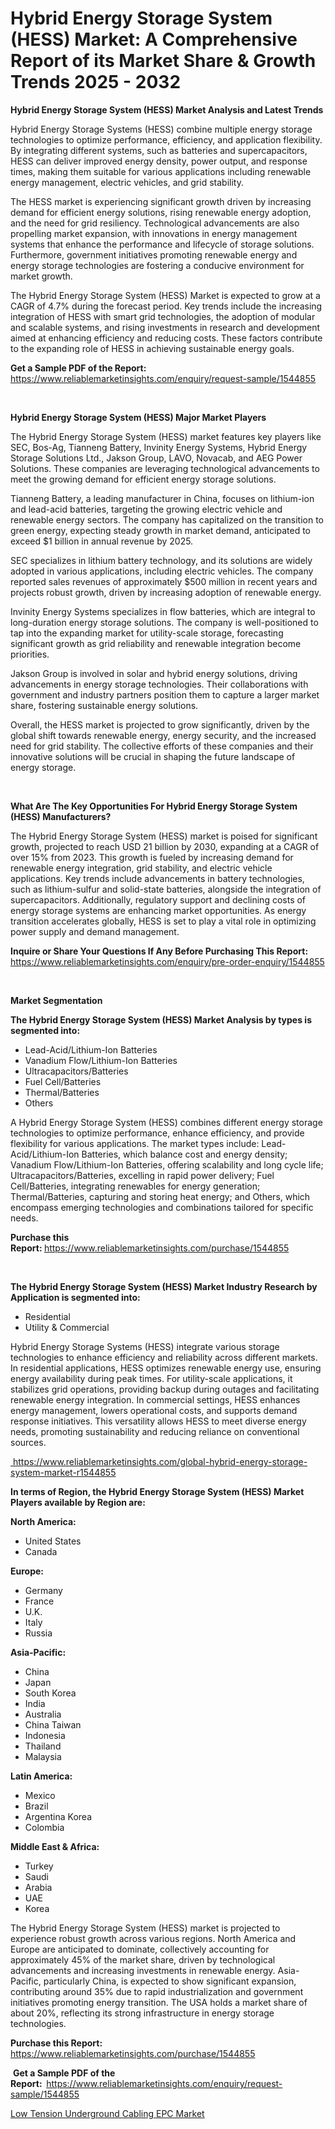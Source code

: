 <p><h1>Hybrid Energy Storage System (HESS) Market: A Comprehensive Report of its Market Share & Growth Trends 2025 - 2032</h1></p><p><strong>Hybrid Energy Storage System (HESS) Market Analysis and Latest Trends</strong></p>
<p><p>Hybrid Energy Storage Systems (HESS) combine multiple energy storage technologies to optimize performance, efficiency, and application flexibility. By integrating different systems, such as batteries and supercapacitors, HESS can deliver improved energy density, power output, and response times, making them suitable for various applications including renewable energy management, electric vehicles, and grid stability.</p><p>The HESS market is experiencing significant growth driven by increasing demand for efficient energy solutions, rising renewable energy adoption, and the need for grid resiliency. Technological advancements are also propelling market expansion, with innovations in energy management systems that enhance the performance and lifecycle of storage solutions. Furthermore, government initiatives promoting renewable energy and energy storage technologies are fostering a conducive environment for market growth.</p><p>The Hybrid Energy Storage System (HESS) Market is expected to grow at a CAGR of 4.7% during the forecast period. Key trends include the increasing integration of HESS with smart grid technologies, the adoption of modular and scalable systems, and rising investments in research and development aimed at enhancing efficiency and reducing costs. These factors contribute to the expanding role of HESS in achieving sustainable energy goals.</p></p>
<p><strong>Get a Sample PDF of the Report:&nbsp;</strong> <a href="https://www.reliablemarketinsights.com/enquiry/request-sample/1544855?utm_campaign=3517&utm_medium=2&utm_source=Github&utm_content=ia&utm_term=07042025&utm_id=hybrid-energy-storage-system-hess">https://www.reliablemarketinsights.com/enquiry/request-sample/1544855</a></p>
<p>&nbsp;</p>
<p><strong>Hybrid Energy Storage System (HESS) Major Market Players</strong></p>
<p><p>The Hybrid Energy Storage System (HESS) market features key players like SEC, Bos-Ag, Tianneng Battery, Invinity Energy Systems, Hybrid Energy Storage Solutions Ltd., Jakson Group, LAVO, Novacab, and AEG Power Solutions. These companies are leveraging technological advancements to meet the growing demand for efficient energy storage solutions.</p><p>Tianneng Battery, a leading manufacturer in China, focuses on lithium-ion and lead-acid batteries, targeting the growing electric vehicle and renewable energy sectors. The company has capitalized on the transition to green energy, expecting steady growth in market demand, anticipated to exceed $1 billion in annual revenue by 2025.</p><p>SEC specializes in lithium battery technology, and its solutions are widely adopted in various applications, including electric vehicles. The company reported sales revenues of approximately $500 million in recent years and projects robust growth, driven by increasing adoption of renewable energy.</p><p>Invinity Energy Systems specializes in flow batteries, which are integral to long-duration energy storage solutions. The company is well-positioned to tap into the expanding market for utility-scale storage, forecasting significant growth as grid reliability and renewable integration become priorities.</p><p>Jakson Group is involved in solar and hybrid energy solutions, driving advancements in energy storage technologies. Their collaborations with government and industry partners position them to capture a larger market share, fostering sustainable energy solutions.</p><p>Overall, the HESS market is projected to grow significantly, driven by the global shift towards renewable energy, energy security, and the increased need for grid stability. The collective efforts of these companies and their innovative solutions will be crucial in shaping the future landscape of energy storage.</p></p>
<p>&nbsp;</p>
<p><strong>What Are The Key Opportunities For Hybrid Energy Storage System (HESS) Manufacturers?</strong></p>
<p><p>The Hybrid Energy Storage System (HESS) market is poised for significant growth, projected to reach USD 21 billion by 2030, expanding at a CAGR of over 15% from 2023. This growth is fueled by increasing demand for renewable energy integration, grid stability, and electric vehicle applications. Key trends include advancements in battery technologies, such as lithium-sulfur and solid-state batteries, alongside the integration of supercapacitors. Additionally, regulatory support and declining costs of energy storage systems are enhancing market opportunities. As energy transition accelerates globally, HESS is set to play a vital role in optimizing power supply and demand management.</p></p>
<p><strong>Inquire or Share Your Questions If Any Before Purchasing This Report:</strong> <a href="https://www.reliablemarketinsights.com/enquiry/pre-order-enquiry/1544855?utm_campaign=3517&utm_medium=2&utm_source=Github&utm_content=ia&utm_term=07042025&utm_id=hybrid-energy-storage-system-hess">https://www.reliablemarketinsights.com/enquiry/pre-order-enquiry/1544855</a></p>
<p>&nbsp;</p>
<p><strong>Market Segmentation</strong></p>
<p><strong>The Hybrid Energy Storage System (HESS) Market Analysis by types is segmented into:</strong></p>
<p><ul><li>Lead-Acid/Lithium-Ion Batteries</li><li>Vanadium Flow/Lithium-Ion Batteries</li><li>Ultracapacitors/Batteries</li><li>Fuel Cell/Batteries</li><li>Thermal/Batteries</li><li>Others</li></ul></p>
<p><p>A Hybrid Energy Storage System (HESS) combines different energy storage technologies to optimize performance, enhance efficiency, and provide flexibility for various applications. The market types include: Lead-Acid/Lithium-Ion Batteries, which balance cost and energy density; Vanadium Flow/Lithium-Ion Batteries, offering scalability and long cycle life; Ultracapacitors/Batteries, excelling in rapid power delivery; Fuel Cell/Batteries, integrating renewables for energy generation; Thermal/Batteries, capturing and storing heat energy; and Others, which encompass emerging technologies and combinations tailored for specific needs.</p></p>
<p><strong>Purchase this Report:&nbsp;</strong><a href="https://www.reliablemarketinsights.com/purchase/1544855?utm_campaign=3517&utm_medium=2&utm_source=Github&utm_content=ia&utm_term=07042025&utm_id=hybrid-energy-storage-system-hess">https://www.reliablemarketinsights.com/purchase/1544855</a></p>
<p>&nbsp;</p>
<p><strong>The Hybrid Energy Storage System (HESS) Market Industry Research by Application is segmented into:</strong></p>
<p><ul><li>Residential</li><li>Utility & Commercial</li></ul></p>
<p><p>Hybrid Energy Storage Systems (HESS) integrate various storage technologies to enhance efficiency and reliability across different markets. In residential applications, HESS optimizes renewable energy use, ensuring energy availability during peak times. For utility-scale applications, it stabilizes grid operations, providing backup during outages and facilitating renewable energy integration. In commercial settings, HESS enhances energy management, lowers operational costs, and supports demand response initiatives. This versatility allows HESS to meet diverse energy needs, promoting sustainability and reducing reliance on conventional sources.</p></p>
<p><a href="https://www.reliablemarketinsights.com/global-hybrid-energy-storage-system-market-r1544855?utm_campaign=3517&utm_medium=2&utm_source=Github&utm_content=ia&utm_term=07042025&utm_id=hybrid-energy-storage-system-hess">&nbsp;https://www.reliablemarketinsights.com/global-hybrid-energy-storage-system-market-r1544855</a></p>
<p><strong>In terms of Region, the Hybrid Energy Storage System (HESS) Market Players available by Region are:</strong></p>
<p>
    <p> <strong> North America: </strong>
        <ul>
            <li>United States</li>
            <li>Canada</li>
        </ul>
        </p> 
    <p> <strong> Europe: </strong>
        <ul>
            <li>Germany</li>
            <li>France</li>
            <li>U.K.</li>
            <li>Italy</li>
            <li>Russia</li>
        </ul>
        </p> 
    <p> <strong> Asia-Pacific: </strong>
        <ul>
            <li>China</li>
            <li>Japan</li>
            <li>South Korea</li>
            <li>India</li>
            <li>Australia</li>
            <li>China Taiwan</li>
            <li>Indonesia</li>
            <li>Thailand</li>
            <li>Malaysia</li>
        </ul>
        </p> 
    <p> <strong> Latin America: </strong>
        <ul>
            <li>Mexico</li>
            <li>Brazil</li>
            <li>Argentina Korea</li>
            <li>Colombia</li>
        </ul>
        </p> 
    <p> <strong> Middle East & Africa: </strong>
        <ul>
            <li>Turkey</li>
            <li>Saudi</li>
            <li>Arabia</li>
            <li>UAE</li>
            <li>Korea</li>
        </ul>
    </p>
    </p>
<p><p>The Hybrid Energy Storage System (HESS) market is projected to experience robust growth across various regions. North America and Europe are anticipated to dominate, collectively accounting for approximately 45% of the market share, driven by technological advancements and increasing investments in renewable energy. Asia-Pacific, particularly China, is expected to show significant expansion, contributing around 35% due to rapid industrialization and government initiatives promoting energy transition. The USA holds a market share of about 20%, reflecting its strong infrastructure in energy storage technologies.</p></p>
<p><strong>Purchase this Report: </strong><a href="https://www.reliablemarketinsights.com/purchase/1544855?utm_campaign=3517&utm_medium=2&utm_source=Github&utm_content=ia&utm_term=07042025&utm_id=hybrid-energy-storage-system-hess">https://www.reliablemarketinsights.com/purchase/1544855</a></p>
<p>&nbsp;<strong>Get a Sample PDF of the Report:&nbsp;&nbsp;</strong><a href="https://www.reliablemarketinsights.com/enquiry/request-sample/1544855?utm_campaign=3517&utm_medium=2&utm_source=Github&utm_content=ia&utm_term=07042025&utm_id=hybrid-energy-storage-system-hess">https://www.reliablemarketinsights.com/enquiry/request-sample/1544855</a></p>
<p><strong></strong></p>
<p><p><a href="https://github.com/pichuaadh0/Market-Research-Report-List-1/blob/main/low-tension-underground-cabling-epc-market.md?utm_campaign=3517&utm_medium=2&utm_source=Github&utm_content=ia&utm_term=07042025&utm_id=hybrid-energy-storage-system-hess">Low Tension Underground Cabling EPC Market</a></p></p>